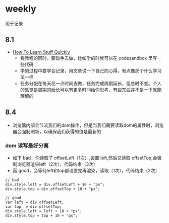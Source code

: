 # weekly
用于记录

## 8.1
- [How To Learn Stuff Quickly](https://www.joshwcomeau.com/blog/how-to-learn-stuff-quickly/)
  - 看教程的同时，要动手去做，比如学的时候可以在 codesandbox 里写一些代码
  - 学的过程中要学会记录，用文章说一下自己的心得，有点像那个什么学习法一样
  - 任务分配在每天花一点时间去做，任务完成周期延长，但总时不变。个人的感觉是周期的延长可以有更多时间给你思考，有些东西并不是一下就能理解的

## 8.4 
- 浏览器内部会节流我们的dom操作，但是当我们需要读取dom的属性时，浏览器会强制刷新，以确保我们获得的值是最新的
### dom 读写最好分离
- 如下 bad，你读取了 offsetLeft（1次）,设置 left,然后又读取 offsetTop,会强制浏览器渲染left（2次），代码结束（3次）
- 而 good，会等待left和top都设置完再渲染，读取（1次），代码结束（2次）
```
// bad
div.style.left = div.offsetLeft + 10 + "px";
div.style.top = div.offsetTop + 10 + "px";

// good
var left = div.offsetLeft;
var top  = div.offsetTop;
div.style.left = left + 10 + "px";
div.style.top = top + 10 + "px";
```
